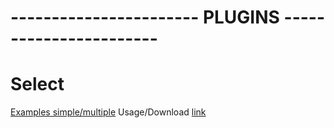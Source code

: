 # ----------------------- PLUGINS -----------------------

# Select
[Examples simple/multiple](https://developer.snapappointments.com/bootstrap-select/examples/)
Usage/Download [link](https://developer.snapappointments.com/bootstrap-select/)
